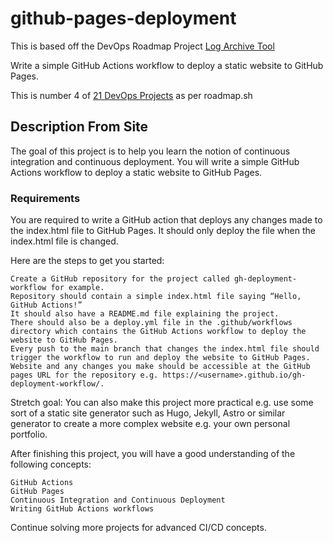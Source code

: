 # github-pages-deployment

This is based off the DevOps Roadmap Project [Log Archive Tool](https://roadmap.sh/projects/log-archive-tool)

Write a simple GitHub Actions workflow to deploy a static website to GitHub Pages. 

This is number 4 of [21 DevOps Projects](https://roadmap.sh/devops/projects) as per roadmap.sh

## Description From Site 

The goal of this project is to help you learn the notion of continuous integration and continuous deployment. You will write a simple GitHub Actions workflow to deploy a static website to GitHub Pages.

### Requirements

You are required to write a GitHub action that deploys any changes made to the index.html file to GitHub Pages. It should only deploy the file when the index.html file is changed.

Here are the steps to get you started:

    Create a GitHub repository for the project called gh-deployment-workflow for example.
    Repository should contain a simple index.html file saying “Hello, GitHub Actions!”
    It should also have a README.md file explaining the project.
    There should also be a deploy.yml file in the .github/workflows directory which contains the GitHub Actions workflow to deploy the website to GitHub Pages.
    Every push to the main branch that changes the index.html file should trigger the workflow to run and deploy the website to GitHub Pages.
    Website and any changes you make should be accessible at the GitHub pages URL for the repository e.g. https://<username>.github.io/gh-deployment-workflow/.

Stretch goal: You can also make this project more practical e.g. use some sort of a static site generator such as Hugo, Jekyll, Astro or similar generator to create a more complex website e.g. your own personal portfolio.

After finishing this project, you will have a good understanding of the following concepts:

    GitHub Actions
    GitHub Pages
    Continuous Integration and Continuous Deployment
    Writing GitHub Actions workflows

Continue solving more projects for advanced CI/CD concepts.
